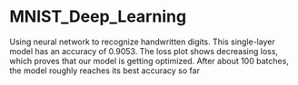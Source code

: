 # MNIST_Deep_Learning
Using neural network to recognize handwritten digits.
This single-layer model has an accuracy of 0.9053.
The loss plot shows decreasing loss, which proves that our model is getting optimized. 
After about 100 batches, the model roughly reaches its best accuracy so far
